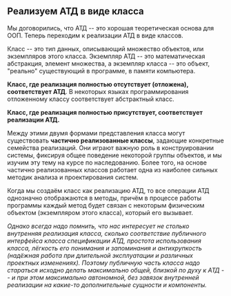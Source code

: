## Реализуем АТД в виде класса

Мы договорились, что АТД -- это хорошая теоретическая основа для ООП. Теперь переходим к реализации АТД в виде классов.

Класс -- это тип данных, описывающий множество объектов, или экземпляров этого класса. Экземпляр АТД -- это математическая абстракция, элемент множества, а экземпляр класса -- это объект, "реально" существующий в программе, в памяти компьютера.

**Класс, где реализация полностью отсутствует (отложена), соответствует АТД**. В некоторых языках программирования отложенному классу соответствует абстрактный класс.

**Класс, где реализация полностью присутствует, соответствует реализации АТД.**

Между этими двумя формами представления класса могут существовать **частично реализованные классы**, задающие конкретные семейства реализаций. Они играют важную роль в конструировании системы, фиксируя общее поведение некоторой группы объектов, и мы изучим эту тему на курсе по наследованию. Более того, на основе частично реализованных классов работает одна из наиболее сильных методик анализа и проектирования систем.

Когда мы создаём класс как реализацию АТД, то все операции АТД однозначно отображаются в методы, причём в процессе работы программы каждый метод будет связан с некоторым физическим объектом (экземпляром этого класса), который его вызывает.

*Однако всегда надо помнить, что нас интересует не столько внутренняя реализация класса, сколько соответствие публичного интерфейса класса спецификации АТД, простота использования класса, лёгкость его понимания и запоминания и антихрупкость (надёжная работа при длительной эксплуатации и различных проектных изменениях). Поэтому публичную часть класса надо стараться исходно делать максимально общей, близкой по духу к АТД -- и при этом максимально автономной, без завязок внутренней реализации на какие-то дополнительные сущности и компоненты.*
